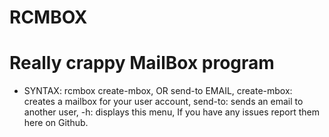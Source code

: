 # RCMBOX
# Really crappy MailBox program
* SYNTAX: rcmbox create-mbox, OR send-to EMAIL, create-mbox: creates a mailbox for your user account, send-to: sends an email to another user, -h: displays this menu, If you have any issues report them here on Github.
